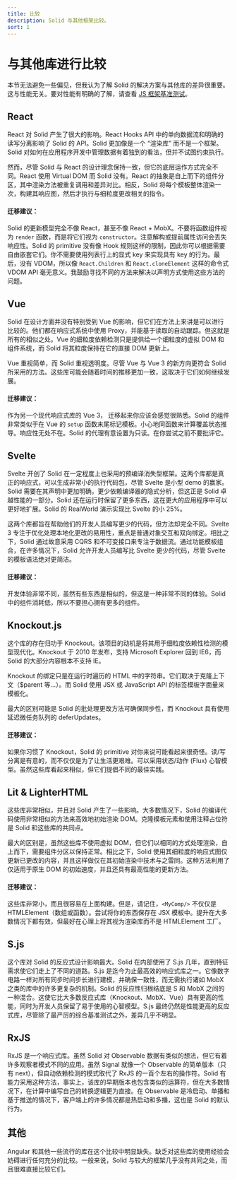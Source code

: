 ```yaml
---
title: 比较
description: Solid 与其他框架比较。
sort: 1
---
```


# 与其他库进行比较

本节无法避免一些偏见，但我认为了解 Solid 的解决方案与其他库的差异很重要。这与性能无关。要对性能有明确的了解，请查看 [JS 框架基准测试](https://github.com/krausest/js-framework-benchmark)。

## React

React 对 Solid 产生了很大的影响。React Hooks API 中的单向数据流和明确的读写分离影响了 Solid 的 API。Solid 更加像是一个 “渲染库” 而不是一个框架。Solid 对如何在应用程序开发中管理数据有着独到的看法，但并不试图约束执行。

然而，尽管 Solid 与 React 的设计理念保持一致，但它的底层运作方式完全不同。React 使用 Virtual DOM 而 Solid 没有。React 的抽象是自上而下的组件分区，其中渲染方法被重复调用和差异对比。相反，Solid 将每个模板整体渲染一次，构建其响应图，然后才执行与细粒度更改相关的指令。

#### 迁移建议：

Solid 的更新模型完全不像 React，甚至不像 React + MobX。不要将函数组件视为 `render` 函数，而是将它们视为 `constructor`。注意解构或提前属性访问会丢失响应性。Solid 的 primitive 没有像 Hook 规则这样的限制，因此你可以根据需要自由嵌套它们。你不需要使用列表行上的显式 key 来实现具有 key 的行为。最后，没有 VDOM，所以像 `React.Children` 和 `React.cloneElement` 这样的命令式 VDOM API 毫无意义。我鼓励寻找不同的方法来解决以声明方式使用这些方法的问题。

## Vue

Solid 在设计方面并没有特别受到 Vue 的影响，但它们在方法上来讲是可以进行比较的。他们都在响应式系统中使用 Proxy，并能基于读取的自动跟踪。但这就是所有的相似之处。Vue 的细粒度依赖检测只是提供给一个细粒度的虚拟 DOM 和组件系统，而 Solid 将其粒度保持在它的直接 DOM 更新上。

Vue 重视简单，而 Solid 重视透明度。尽管 Vue 与 Vue 3 的新方向更符合 Solid 所采用的方法。这些库可能会随着时间的推移更加一致，这取决于它们如何继续发展。

#### 迁移建议：

作为另一个现代响应式库的 Vue 3， 迁移起来你应该会感觉很熟悉。Solid 的组件非常类似于在 Vue 的 `setup` 函数末尾标记模板。小心地同函数来计算覆盖状态推导。响应性无处不在。Solid 的代理有意设置为只读。在你尝试之前不要批评它。

## Svelte

Svelte 开创了 Solid 在一定程度上也采用的预编译消失型框架。这两个库都是真正的响应式，可以生成非常小的执行代码包，尽管 Svelte 是小型 demo 的赢家。Solid 需要在其声明中更加明确，更少依赖编译器的隐式分析，但这正是 Solid 卓越性能的一部分。Solid 还在运行时保留了更多东西，这在更大的应用程序中可以更好地扩展。Solid 的 RealWorld 演示实现比 Svelte 的小 25%。

这两个库都旨在帮助他们的开发人员编写更少的代码，但方法却完全不同。Svelte 3 专注于优化处理本地化更改的易用性，重点是普通对象交互和双向绑定。相比之下，Solid 通过故意采用 CQRS 和不可变接口来专注于数据流。通过功能模板组合，在许多情况下，Solid 允许开发人员编写比 Svelte 更少的代码，尽管 Svelte 的模板语法绝对更简洁。

#### 迁移建议：

开发体验非常不同，虽然有些东西是相似的，但这是一种非常不同的体验。Solid 中的组件消耗低，所以不要担心拥有更多的组件。

## Knockout.js

这个库的存在归功于 Knockout。该项目的动机是将其用于细粒度依赖性检测的模型现代化。Knockout 于 2010 年发布，支持 Microsoft Explorer 回到 IE6，而 Solid 的大部分内容根本不支持 IE。

Knockout 的绑定只是在运行时遍历的 HTML 中的字符串。它们取决于克隆上下文（$parent 等...）。而 Solid 使用 JSX 或 JavaScript API 的标签模板字面量来模板化。

最大的区别可能是 Solid 的批处理更改方法可确保同步性，而 Knockout 具有使用延迟微任务队列的 deferUpdates。

#### 迁移建议：

如果你习惯了 Knockout，Solid 的 primitive 对你来说可能看起来很奇怪。读/写分离是有意的，而不仅仅是为了让生活更艰难。可以采用状态/动作 (Flux) 心智模型。虽然这些库看起来相似，但它们提倡不同的最佳实践。

## Lit & LighterHTML

这些库非常相似，并且对 Solid 产生了一些影响。大多数情况下，Solid 的编译代码使用非常相似的方法来高效地初始渲染 DOM。克隆模板元素和使用注释占位符是 Solid 和这些库的共同点。

最大的区别是，虽然这些库不使用虚拟 DOM，但它们以相同的方式处理渲染，自上而下，需要组件分区以保持正常。相比之下，Solid 使用其细粒度的响应式图仅更新已更改的内容，并且这样做仅在其初始渲染中技术与之雷同。这种方法利用了仅适用于原生 DOM 的初始速度，并且还具有最高性能的更新方法。

#### 迁移建议：

这些库非常小，而且很容易在上面构建。但是，请记住，`<MyComp/>` 不仅仅是 HTMLElement（数组或函数）。尝试将你的东西保存在 JSX 模板中。提升在大多数情况下都有效，但最好在心理上将其视为渲染库而不是 HTMLElement 工厂。

## S.js

这个库对 Solid 的反应式设计影响最大。Solid 在内部使用了 S.js 几年，直到特征需求使它们走上了不同的道路。S.js 是迄今为止最高效的响应式库之一。它像数字电路一样对所有同步时间步长进行建模，并确保一致性，而无需执行诸如 MobX 之类的库中的许多更复杂的机制。Solid 的反应性归根结底是 S 和 MobX 之间的一种混合。这使它比大多数反应式库（Knockout、MobX、Vue）具有更高的性能，同时为开发人员保留了易于使用的心智模型。S.js 最终仍然是性能更高的反应式库，尽管除了最严厉的综合基准测试之外，差异几乎不明显。

## RxJS

RxJS 是一个响应式库。虽然 Solid 对 Observable 数据有类似的想法，但它有着许多观察者模式不同的应用。虽然 Signal 就像一个 Observable 的简单版本（只有 next），但自动依赖检测的模式取代了 RxJS 的一百个左右的操作符。Solid 有能力采用这种方法，事实上，该库的早期版本也包含类似的运算符，但在大多数情况下，在计算中编写自己的转换逻辑更为直接。在 Observable 是冷启动、单播和基于推送的情况下，客户端上的许多情况都是热启动和多播，这也是 Solid 的默认行为。

## 其他

Angular 和其他一些流行的库在这个比较中明显缺失。缺乏对这些库的使用经验会妨碍进行任何充分的比较。一般来说，Solid 与较大的框架几乎没有共同之处，而且很难直接比较它们。
